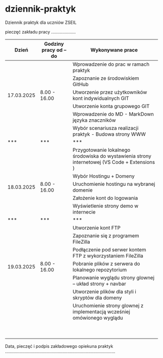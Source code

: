 # dziennik-praktyk
Dziennik praktyk dla uczniów ZSEIL 

pieczęć zakładu pracy
....................
                  



| Dzień        | Godziny pracy od – do | Wykonywane prace                                   |
|-------------|----------------------|------------------------------------------------------|
|             |                      | Wprowadzenie do prac w ramach praktyk              |
|             |                      | Zapoznanie ze środowiskiem GitHub                  |
| 17.03.2025  |  8.00 - 16.00        | Utworzenie przez użytkowników kont indywidualnych GIT |
|             |                      | Utworzenie konta grupowego GIT                     |
|             |                      | Wprowadzenie do MD - MarkDown języka znaczników    |
|             |                      | Wybór scenariusza realizacji praktyk - Budowa strony WWW |
|***          |***                   | ***                                              |
|             |                      | Przygotowanie lokalnego środowiska do wystawienia strony internetowej (VS Code + Extensions ) |
|             |                      | Wybór Hostingu + Domeny                          |
| 18.03.2025  |  8.00 - 16.00        | Uruchomienie hostingu na wybranej domenie        |
|             |                      | Założenie kont do logowania                      |
|             |                      | Wyświetlenie strony demo w internecie            |
|***          |***                   |***                                               |
|             |                      | Utworzenie kont FTP                              |
|             |                      | Zapoznanie się z programem FileZilla             |
|             |                      | Podłączenie pod serwer kontem FTP z wykorzystaniem FileZilla|
| 19.03.2025  |  8.00 - 16.00        | Pobranie plików z serwera do lokalnego repozytorium |
|             |                      | Planowanie wyglądu strony glownej – układ strony + navbar    |
|             |                      | Utworzenie  plików dla styli i skryptów dla domeny   |
|             |                      | Uruchomienie strony glownej z implementacją wcześniej omówionego wyglądu |
|             |                      |                                                               |
|             |                      |                                                               |
|             |                      |                                                               |
|             |                      |                                                               |
|             |                      |                                                               |
|             |                      |                                                               |
|             |                      |                                                               |
|             |                      |                                                               |
|             |                      |                                                               |


 

 
 




Data, pieczęć i podpis zakładowego opiekuna praktyk 
……………………………………………………………………………… 


